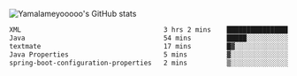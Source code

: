 ![Yamalameyooooo's GitHub stats](https://github-readme-stats.vercel.app/api?username=yamalameyooooo&theme=transparent&show_icons=true\&show=reviews,discussions_started,discussions_answered,prs_merged,prs_merged_percentage)

<!--START_SECTION:waka-->

```txt
XML                                    3 hrs 2 mins    █████████████████░░░░░░░░   68.61 %
Java                                   54 mins         █████░░░░░░░░░░░░░░░░░░░░   20.40 %
textmate                               17 mins         █▓░░░░░░░░░░░░░░░░░░░░░░░   06.54 %
Java Properties                        5 mins          ▓░░░░░░░░░░░░░░░░░░░░░░░░   02.09 %
spring-boot-configuration-properties   2 mins          ▒░░░░░░░░░░░░░░░░░░░░░░░░   01.00 %
```

<!--END_SECTION:waka-->
